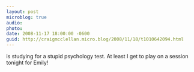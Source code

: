 ```yaml
---
layout: post
microblog: true
audio: 
photo: 
date: 2008-11-17 18:00:00 -0600
guid: http://craigmcclellan.micro.blog/2008/11/18/t1010642094.html
---
```

is studying for a stupid psychology test.  At least I get to play on a session tonight for Emily!
